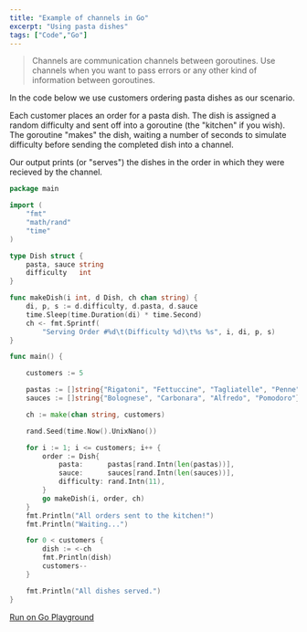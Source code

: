```yaml
---
title: "Example of channels in Go"
excerpt: "Using pasta dishes"
tags: ["Code","Go"]
---
```


> Channels are communication channels between goroutines. Use channels when you want to pass errors or any other kind of information between goroutines.

In the code below we use customers ordering pasta dishes as our scenario. 

Each customer places an order for a pasta dish. The dish is assigned a random difficulty and sent off into a goroutine (the "kitchen" if you wish). The goroutine "makes" the dish, waiting a number of seconds to simulate difficulty before sending the completed dish into a channel.

Our output prints (or "serves") the dishes in the order in which they were recieved by the channel.

```go
package main

import (
	"fmt"
	"math/rand"
	"time"
)

type Dish struct {
	pasta, sauce string
	difficulty   int
}

func makeDish(i int, d Dish, ch chan string) {
	di, p, s := d.difficulty, d.pasta, d.sauce
	time.Sleep(time.Duration(di) * time.Second)
	ch <- fmt.Sprintf(
		"Serving Order #%d\t(Difficulty %d)\t%s %s", i, di, p, s)
}

func main() {

	customers := 5

	pastas := []string{"Rigatoni", "Fettuccine", "Tagliatelle", "Penne"}
	sauces := []string{"Bolognese", "Carbonara", "Alfredo", "Pomodoro"}

	ch := make(chan string, customers)

	rand.Seed(time.Now().UnixNano())

	for i := 1; i <= customers; i++ {
		order := Dish{
			pasta:      pastas[rand.Intn(len(pastas))],
			sauce:      sauces[rand.Intn(len(sauces))],
			difficulty: rand.Intn(11),
		}
		go makeDish(i, order, ch)
	}
	fmt.Println("All orders sent to the kitchen!")
	fmt.Println("Waiting...")

	for 0 < customers {
		dish := <-ch
		fmt.Println(dish)
		customers--
	}

	fmt.Println("All dishes served.")
}
```
[Run on Go Playground](https://play.golang.org/p/jNRwsQkxO1s)